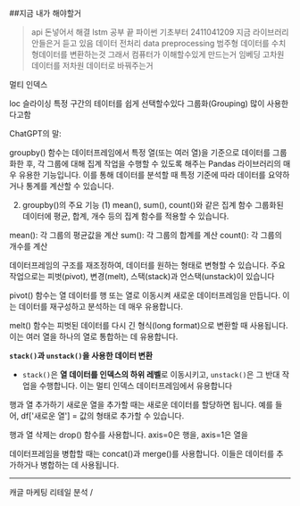 ##지금 내가 해야할거
> api 돈넣어서 해결
> lstm 공부 끝
> 파이썬 기초부터
2411041209
지금 라이브러리 안들은거 듣고 있음
데이터 전처리 data preprocessing
범주형 데이터를 수치형데이터를 변환하는것 그래서 컴퓨터가 이해할수있게 만드는거
임베딩 고차원데이터를 저차원 데이터로 바꿔주는거


멀티 인덱스 



loc
슬라이싱 
특정 구간의 테이터를 쉽게 선택할수있다
그룹화(Grouping) 많이 사용한다고함

ChatGPT의 말:

groupby() 함수는 데이터프레임에서 특정 열(또는 여러 열)을 기준으로 데이터를 그룹화한 후, 각 그룹에 대해 집계 작업을 수행할 수 있도록 해주는 Pandas 라이브러리의 매우 유용한 기능입니다. 이를 통해 데이터를 분석할 때 특정 기준에 따라 데이터를 요약하거나 통계를 계산할 수 있습니다.

2. groupby()의 주요 기능
(1) mean(), sum(), count()와 같은 집계 함수
그룹화된 데이터에 평균, 합계, 개수 등의 집계 함수를 적용할 수 있습니다.

mean(): 각 그룹의 평균값을 계산
sum(): 각 그룹의 합계를 계산
count(): 각 그룹의 개수를 계산


데이터프레임의 구조를 재조정하여, 데이터를 원하는 형태로 변형할 수 있습니다. 주요 작업으로는 피벗(pivot), 변경(melt), 스택(stack)과 언스택(unstack)이 있습니다

pivot() 함수는 열 데이터를 행 또는 열로 이동시켜 새로운 데이터프레임을 만듭니다. 이는 데이터를 재구성하고 분석하는 데 매우 유용합니다.

melt() 함수는 피벗된 데이터를 다시 긴 형식(long format)으로 변환할 때 사용됩니다. 이는 여러 열을 하나의 열로 통합하는 데 유용합니다.

**`stack()`과 `unstack()`을 사용한 데이터 변환**

- `stack()`은 **열 데이터를 인덱스의 하위 레벨**로 이동시키고, `unstack()`은 그 반대 작업을 수행합니다. 이는 멀티 인덱스 데이터프레임에서 유용합니다

행과 열 추가하기
새로운 열을 추가할 때는 새로운 데이터를 할당하면 됩니다. 예를 들어, df['새로운 열'] = 값의 형태로 추가할 수 있습니다.


행과 열 삭제는 drop() 함수를 사용합니다. axis=0은 행을, axis=1은 열을 

데이터프레임을 병합할 때는 concat()과 merge()를 사용합니다. 이들은 데이터를 추가하거나 병합하는 데 사용됩니다.




-------
캐글 마케팅 리테일 분석 /


